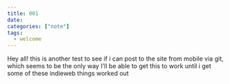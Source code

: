 ```yaml
---
title: 001
date: 
categories: ["note"] 
tags:
  - welcome
---
```


Hey all! this is another test to see if i can post to the site from mobile via git, which seems to be the only way I'll be able to get this to work until i get some of these indieweb things worked out  
